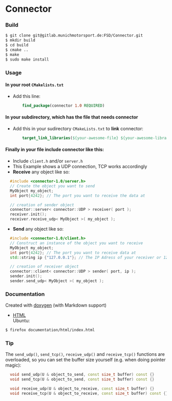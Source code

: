 
Connector
=========


### Build  
```bash
$ git clone git@gitlab.munichmotorsport.de:FSD/Connector.git 
$ mkdir build  
$ cd build  
$ cmake ..  
$ make  
$ sudo make install  
```  

### Usage  
#### In your root `CMakelists.txt` 
* Add this line:
    ```cmake
        find_package(connector 1.0 REQUIRED)
    ```

#### In your subdirectory, which has the file that needs connector
* Add this in your sudirectory `CMakeLists.txt` to **link** connector:
    ```cmake
        target_link_libraries(${your-awesome-file} ${your-awesome-library} connector )
    ```

#### Finally in your file include connector like this:
* Include `client.h` and/or `server.h`  
* This Example shows a UDP connection, TCP works accordingly  
* **Receive** any object like so:  

```c++
  #include <connector-1.0/server.h>
  // Create the object you want to send
  MyObject my_object;
  int port{4242}; // The port you want to receive the data at

  // creation of sender object
  connector::server< connector::UDP > receiver( port );
  receiver.init();  
  receiver.receive_udp< MyObject >( my_object );
```

  * **Send** any object like so:  

```c++
  #include <connector-1.0/client.h>
  // Construct an instance of the object you want to receive
  MyObject my_object;
  int port{4242}; // The port you want to receive data at
  std::string ip {"127.0.0.1"}; // The IP Adress of your receiver or 127.0.0.1 for localhost

  // creation of receiver object
  connector::client< connector::UDP > sender( port, ip );
  sender.init();
  sender.send_udp< MyObject >( my_object );
```

### Documentation  
Created with [doxygen](https://www.stack.nl/~dimitri/doxygen/ "Doxygen Website") (with Markdown support)  
  * [HTML](documentation/html/index.html)  
Ubuntu:  

```bash
$ firefox documentation/html/index.html
```


### Tip  
The `send_udp()`, `send_tcp()`, `receive_udp()` and `receive_tcp()` functions are overloaded, so you can set the buffer size yourself (e.g. when doing pointer magic):  
```c++
  void send_udp(U & object_to_send, const size_t buffer) const {}
  void send_tcp(U & object_to_send, const size_t buffer) const {}

  void receive_udp(U & object_to_receive, const size_t buffer) {}
  void receive_tcp(U & object_to_receive, const size_t buffer) const {}
```  
